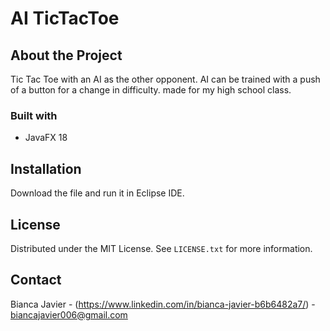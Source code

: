 # AI TicTacToe

## About the Project
Tic Tac Toe with an AI as the other opponent.
AI can be trained with a push of a button for a change in difficulty.
made for my high school class.
### Built with
- JavaFX 18

## Installation
Download the file and run it in Eclipse IDE.

## License

Distributed under the MIT License. See `LICENSE.txt` for more information.
## Contact

Bianca Javier - (https://www.linkedin.com/in/bianca-javier-b6b6482a7/) - biancajavier006@gmail.com

